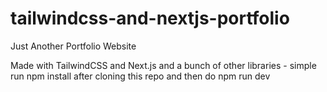 # tailwindcss-and-nextjs-portfolio
 Just Another Portfolio Website
 
 Made with TailwindCSS and Next.js and a bunch of other libraries - simple run npm install after cloning this repo and then do npm run dev
 
